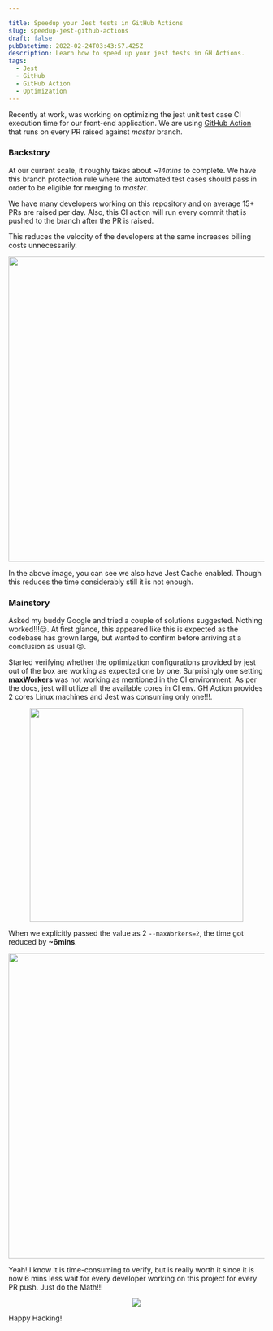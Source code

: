 ```yaml
---

title: Speedup your Jest tests in GitHub Actions
slug: speedup-jest-github-actions
draft: false
pubDatetime: 2022-02-24T03:43:57.425Z
description: Learn how to speed up your jest tests in GH Actions.
tags:
  - Jest
  - GitHub
  - GitHub Action
  - Optimization
---
```

Recently at work, was working on optimizing the jest unit test case CI execution time for our front-end application. We are using [GitHub Action](https://github.com/features/actions) that runs on every PR raised against _master_ branch. 

### Backstory
At our current scale, it roughly takes about _~14mins_ to complete. We have this branch protection rule where the automated test cases should pass in order to be eligible for merging to _master_.

We have many developers working on this repository and on average 15+ PRs are raised per day. Also, this CI action will run every commit that is pushed to the branch after the PR is raised. 

This reduces the velocity of the developers at the same increases billing costs unnecessarily.

<div style="text-align:center">
  <img src="https://i.imgur.com/NPeTwup.png" width="600" />
</div>

In the above image, you can see we also have Jest Cache enabled. Though this reduces the time considerably still it is not enough.

### Mainstory

Asked my buddy Google and tried a couple of solutions suggested. Nothing worked!!!😔. At first glance, this appeared like this is expected as the codebase has grown large, but wanted to confirm before arriving at a conclusion as usual 😜.

Started verifying whether the optimization configurations provided by jest out of the box are working as expected one by one. Surprisingly one setting [**maxWorkers**](https://jestjs.io/docs/cli#--maxworkersnumstring) was not working as mentioned in the CI environment. As per the docs, jest will utilize all the available cores in CI env. GH Action provides 2 cores Linux machines and Jest was consuming only one!!!.

<div style="text-align:center">
 <img src="https://media1.giphy.com/media/jOyc4EahGNPb3FoNuk/giphy.gif" width="420" />
</div>


When we explicitly passed the value as 2 `--maxWorkers=2`, the time got reduced by **~6mins**.

<div style="text-align:center">
  <img src="https://i.imgur.com/IxNK8TR.png" width="600" />
</div>


Yeah! I know it is time-consuming to verify, but is really worth it since it is now 6 mins less wait for every developer working on this project for every PR push. Just do the Math!!!

<div style="text-align:center">
<img src="https://media2.giphy.com/media/QXPmPdudTz4So2P4OQ/giphy.gif" style="max-width: 400px;" />
</div>

Happy Hacking!


